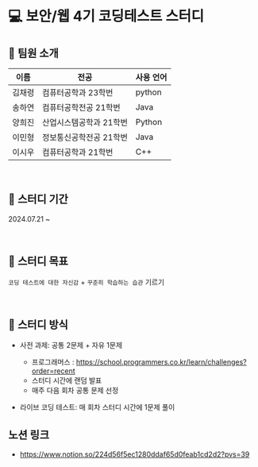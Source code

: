 # 💻 보안/웹 4기 코딩테스트 스터디

## 👥 팀원 소개

| 이름   | 전공                | 사용 언어             |
|--------|-----------------------------|----------------------------------|
| 김채령 | 컴퓨터공학과 23학번    | python           |
| 송하연 | 컴퓨터공학전공 21학번       | Java                |
| 양희진 | 산업시스템공학과 21학번     | Python |
| 이민형 | 정보통신공학전공 21학번     | Java                 |
| 이시우 | 컴퓨터공학과 21학번    | C++  |
<br>

## 📅 스터디 기간  
2024.07.21 ~ 

<br>

## 🎯 스터디 목표  
`코딩 테스트에 대한 자신감` + `꾸준히 학습하는 습관` 기르기

<br>

## 📌 스터디 방식

- 사전 과제: 공통 2문제 + 자유 1문제  
  - 프로그래머스 : https://school.programmers.co.kr/learn/challenges?order=recent  
  - 스터디 시간에 랜덤 발표  
  - 매주 다음 회차 공통 문제 선정

- 라이브 코딩 테스트: 매 회차 스터디 시간에 1문제 풀이

## 노션 링크

- https://www.notion.so/224d56f5ec1280ddaf65d0feab1cd2d2?pvs=39
